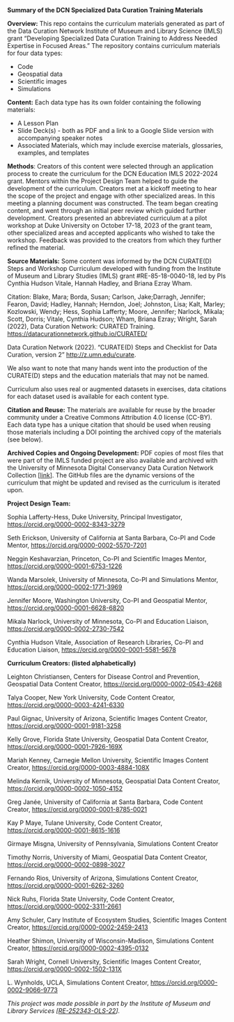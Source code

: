 **Summary of the DCN Specialized Data Curation Training Materials** 

**Overview:** This repo contains the curriculum materials generated as part of the Data Curation Network Institute of Museum and Library Science (IMLS) grant “Developing Specialized Data Curation Training to Address Needed Expertise in Focused Areas.” The repository contains curriculum materials for four data types:

- Code
- Geospatial data
- Scientific images
- Simulations

**Content:** Each data type has its own folder containing the following materials:

- A Lesson Plan
- Slide Deck(s) - both as PDF and a link to a Google Slide version with accompanying speaker notes
- Associated Materials, which may include exercise materials, glossaries, examples, and templates

**Methods**: Creators of this content were selected through an application process to create the curriculum for the DCN Education IMLS 2022-2024 grant. Mentors within the Project Design Team helped to guide the development of the curriculum. Creators met at a kickoff meeting to hear the scope of the project and engage with other specialized areas. In this meeting a planning document was constructed. The team began creating content, and went through an initial peer review which guided further development. Creators presented an abbreviated curriculum at a pilot workshop at Duke University on October 17-18, 2023 of the grant team, other specialized areas and accepted applicants who wished to take the workshop. Feedback was provided to the creators from which they further refined the material.

**Source Materials:** Some content was informed by the DCN CURATE(D) Steps and Workshop Curriculum developed with funding from the Institute of Museum and Library Studies (IMLS) grant  #RE-85-18-0040-18, led by PIs Cynthia Hudson Vitale, Hannah Hadley, and Briana Ezray Wham. 

Citation: Blake, Mara; Borda, Susan; Carlson, Jake;Darragh, Jennifer; Fearon, David; Hadley, Hannah; Herndon, Joel; Johnston, Lisa; Kalt, Marley; Kozlowski, Wendy; Hess, Sophia Lafferty; Moore, Jennifer; Narlock, Mikala; Scott, Dorris; Vitale, Cynthia Hudson; Wham, Briana Ezray; Wright, Sarah (2022), Data Curation Network: CURATED Training. <https://datacurationnetwork.github.io/CURATED/>

Data Curation Network (2022). “CURATE(D) Steps and Checklist for Data Curation, version 2” <http://z.umn.edu/curate>.

We also want to note that many hands went into the production of the CURATE(D) steps and the education materials that may not be named. 

Curriculum also uses real or augmented datasets in exercises, data citations for each dataset used is available for each content type. 

**Citation and Reuse:** The materials are available for reuse by the broader community under a Creative Commons Attribution 4.0 license (CC-BY). Each data type has a unique citation that should be used when reusing those materials including a DOI pointing the archived copy of the materials (see below). 

**Archived Copies and Ongoing Development:** PDF copies of most files that were part of the IMLS funded project are also available and archived with the University of Minnesota Digital Conservancy Data Curation Network Collection [[link](https://hdl.handle.net/11299/265761)]. The GitHub files are the dynamic versions of the curriculum that might be updated and revised as the curriculum is iterated upon. 

**Project Design Team:**

Sophia Lafferty-Hess, Duke University, Principal Investigator, <https://orcid.org/0000-0002-8343-3279> 

Seth Erickson, University of California at Santa Barbara, Co-PI and Code Mentor, <https://orcid.org/0000-0002-5570-7201> 

Neggin Keshavarzian, Princeton, Co-PI and Scientific Images Mentor, <https://orcid.org/0000-0001-6753-1226>

Wanda Marsolek, University of Minnesota, Co-PI and Simulations Mentor, <https://orcid.org/0000-0002-1771-3969> 

Jennifer Moore, Washington University, Co-PI and Geospatial Mentor, <https://orcid.org/0000-0001-6628-6820> 

Mikala Narlock, University of Minnesota, Co-PI and Education Liaison, <https://orcid.org/0000-0002-2730-7542> 

Cynthia Hudson Vitale, Association of Research Libraries, Co-PI and Education Liaison, <https://orcid.org/0000-0001-5581-5678> 

**Curriculum Creators: (listed alphabetically)**

Leighton Christiansen, Centers for Disease Control and Prevention, Geospatial Data Content Creator, <https://orcid.org/0000-0002-0543-4268>

Talya Cooper, New York University, Code Content Creator, <https://orcid.org/0000-0003-4241-6330> 

Paul Gignac, University of Arizona, Scientific Images Content Creator, <https://orcid.org/0000-0001-9181-3258> 

Kelly Grove, Florida State University, Geospatial Data Content Creator, <https://orcid.org/0000-0001-7926-169X> 

Mariah Kenney, Carnegie Mellon University, Scientific Images Content Creator, <https://orcid.org/0000-0003-4884-108X> 

Melinda Kernik, University of Minnesota, Geospatial Data Content Creator, <https://orcid.org/0000-0002-1050-4152> 

Greg Janée, University of California at Santa Barbara, Code Content Creator, <https://orcid.org/0000-0001-8785-0021> 

Kay P Maye, Tulane University, Code Content Creator, <https://orcid.org/0000-0001-8615-1616> 

Girmaye Misgna, University of Pennsylvania, Simulations Content Creator

Timothy Norris, University of Miami, Geospatial Data Content Creator, <https://orcid.org/0000-0002-0898-3027> 

Fernando Rios, University of Arizona, Simulations Content Creator, <https://orcid.org/0000-0001-6262-3260> 

Nick Ruhs, Florida State University, Code Content Creator, <https://orcid.org/0000-0002-3311-2661> 

Amy Schuler, Cary Institute of Ecosystem Studies, Scientific Images Content Creator, <https://orcid.org/0000-0002-2459-2413> 

Heather Shimon, University of Wisconsin-Madison, Simulations Content Creator, <https://orcid.org/0000-0002-4395-0132> 

Sarah Wright, Cornell University, Scientific Images Content Creator, <https://orcid.org/0000-0002-1502-131X> 

L. Wynholds, UCLA, Simulations Content Creator, <https://orcid.org/0000-0002-9066-9773> 

*This project was made possible in part by the Institute of Museum and Library Services [[RE-252343-OLS-22](https://www.imls.gov/grants/awarded/re-252343-ols-22)].*
